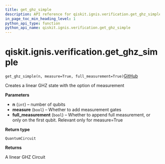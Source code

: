 ```yaml
---
title: get_ghz_simple
description: API reference for qiskit.ignis.verification.get_ghz_simple
in_page_toc_min_heading_level: 1
python_api_type: function
python_api_name: qiskit.ignis.verification.get_ghz_simple
---
```


# qiskit.ignis.verification.get\_ghz\_simple

<span id="qiskit.ignis.verification.get_ghz_simple" />

`get_ghz_simple(n, measure=True, full_measurement=True)`[GitHub](https://github.com/qiskit-community/qiskit-ignis/tree/stable/0.7/qiskit/ignis/verification/entanglement/linear.py "view source code")

Creates a linear GHZ state with the option of measurement

**Parameters**

*   **n** (`int`) – number of qubits
*   **measure** (`bool`) – Whether to add measurement gates
*   **full\_measurement** (`bool`) – Whether to append full measurement, or only on the first qubit. Relevant only for measure=True

**Return type**

`QuantumCircuit`

**Returns**

A linear GHZ Circuit

